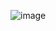 ![image](https://github.com/urtaav/MultipartDemoApp-Java17/assets/30246385/ad03ba2d-92a5-476d-ac75-d14d2e85176e)
